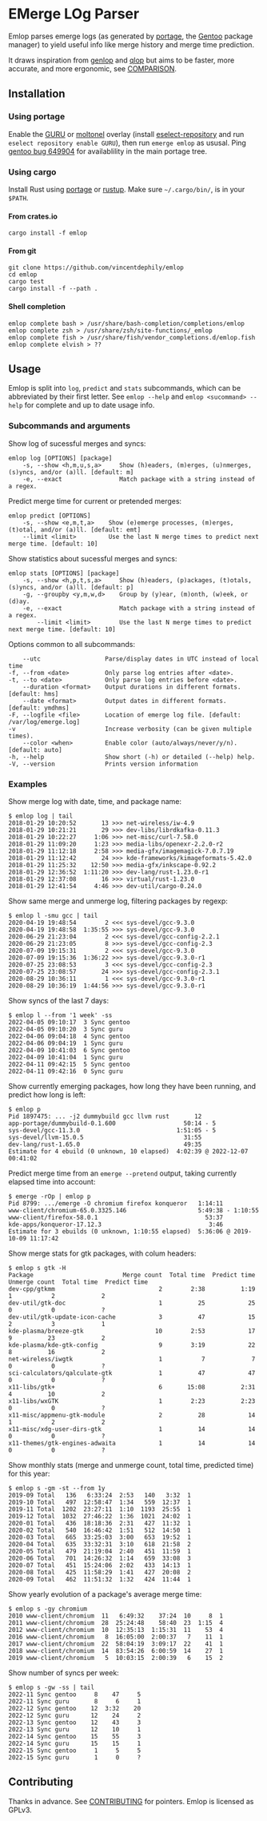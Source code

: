 # EMerge LOg Parser

Emlop parses emerge logs (as generated by [portage](https://wiki.gentoo.org/wiki/Project:Portage),
the [Gentoo](https://www.gentoo.org/) package manager) to yield useful info like merge history and
merge time prediction.

It draws inspiration from [genlop](https://github.com/gentoo-perl/genlop) and
[qlop](https://github.com/gentoo/portage-utils) but aims to be faster, more accurate, and more
ergonomic, see [COMPARISON](COMPARISON.md).


## Installation

### Using portage

Enable the [GURU](https://wiki.gentoo.org/wiki/Project:GURU) or
[moltonel](https://github.com/vincentdephily/moltonel-ebuilds) overlay (install
[eselect-repository](https://wiki.gentoo.org/wiki/Eselect/Repository) and run `eselect repository
enable GURU`), then run `emerge emlop` as ususal. Ping [gentoo bug
649904](https://bugs.gentoo.org/649904) for availablility in the main portage tree.

### Using cargo

Install Rust using [portage](https://wiki.gentoo.org/wiki/Rust) or
[rustup](https://www.rust-lang.org/en-US/install.html). Make sure `~/.cargo/bin/`, is in your
`$PATH`.

#### From crates.io

    cargo install -f emlop

#### From git

    git clone https://github.com/vincentdephily/emlop
    cd emlop
    cargo test
    cargo install -f --path .

#### Shell completion

    emlop complete bash > /usr/share/bash-completion/completions/emlop
    emlop complete zsh > /usr/share/zsh/site-functions/_emlop
    emlop complete fish > /usr/share/fish/vendor_completions.d/emlop.fish
    emlop complete elvish > ??

## Usage

Emlop is split into `log`, `predict` and `stats` subcommands, which can be abbreviated by their
first letter. See `emlop --help` and `emlop <sucommand> --help` for complete and up to date usage
info.

### Subcommands and arguments

Show log of sucessful merges and syncs:

    emlop log [OPTIONS] [package]
        -s, --show <h,m,u,s,a>     Show (h)eaders, (m)erges, (u)nmerges, (s)yncs, and/or (a)ll. [default: m]
        -e, --exact                Match package with a string instead of a regex.

Predict merge time for current or pretended merges:

    emlop predict [OPTIONS]
        -s, --show <e,m,t,a>    Show (e)emerge processes, (m)erges, (t)otal, and/or (a)ll. [default: emt]
        --limit <limit>         Use the last N merge times to predict next merge time. [default: 10]

Show statistics about sucessful merges and syncs:

    emlop stats [OPTIONS] [package]
        -s, --show <h,p,t,s,a>     Show (h)eaders, (p)ackages, (t)otals, (s)yncs, and/or (a)ll. [default: p]
        -g, --groupby <y,m,w,d>    Group by (y)ear, (m)onth, (w)eek, or (d)ay.
        -e, --exact                Match package with a string instead of a regex.
            --limit <limit>        Use the last N merge times to predict next merge time. [default: 10]

Options common to all subcommands:

        --utc                  Parse/display dates in UTC instead of local time
    -f, --from <date>          Only parse log entries after <date>.
    -t, --to <date>            Only parse log entries before <date>.
        --duration <format>    Output durations in different formats. [default: hms]
        --date <format>        Output dates in different formats. [default: ymdhms]
    -F, --logfile <file>       Location of emerge log file. [default: /var/log/emerge.log]
    -v                         Increase verbosity (can be given multiple times).
        --color <when>         Enable color (auto/always/never/y/n). [default: auto]
    -h, --help                 Show short (-h) or detailed (--help) help.
    -V, --version              Prints version information

### Examples

Show merge log with date, time, and package name:

    $ emlop log | tail
    2018-01-29 10:20:52       13 >>> net-wireless/iw-4.9
    2018-01-29 10:21:21       29 >>> dev-libs/librdkafka-0.11.3
    2018-01-29 10:22:27     1:06 >>> net-misc/curl-7.58.0
    2018-01-29 11:09:20     1:23 >>> media-libs/openexr-2.2.0-r2
    2018-01-29 11:12:18     2:58 >>> media-gfx/imagemagick-7.0.7.19
    2018-01-29 11:12:42       24 >>> kde-frameworks/kimageformats-5.42.0
    2018-01-29 11:25:32    12:50 >>> media-gfx/inkscape-0.92.2
    2018-01-29 12:36:52  1:11:20 >>> dev-lang/rust-1.23.0-r1
    2018-01-29 12:37:08       16 >>> virtual/rust-1.23.0
    2018-01-29 12:41:54     4:46 >>> dev-util/cargo-0.24.0

Show same merge and unmerge log, filtering packages by regexp:

    $ emlop l -smu gcc | tail
    2020-04-19 19:48:54        2 <<< sys-devel/gcc-9.3.0
    2020-04-19 19:48:58  1:35:55 >>> sys-devel/gcc-9.3.0
    2020-06-29 21:23:04        2 <<< sys-devel/gcc-config-2.2.1
    2020-06-29 21:23:05        8 >>> sys-devel/gcc-config-2.3
    2020-07-09 19:15:31        2 <<< sys-devel/gcc-9.3.0
    2020-07-09 19:15:36  1:36:22 >>> sys-devel/gcc-9.3.0-r1
    2020-07-25 23:08:53        3 <<< sys-devel/gcc-config-2.3
    2020-07-25 23:08:57       24 >>> sys-devel/gcc-config-2.3.1
    2020-08-29 10:36:11        1 <<< sys-devel/gcc-9.3.0-r1
    2020-08-29 10:36:19  1:44:56 >>> sys-devel/gcc-9.3.0-r1

Show syncs of the last 7 days:

    $ emlop l --from '1 week' -ss
    2022-04-05 09:10:17  3 Sync gentoo
    2022-04-05 09:10:20  3 Sync guru
    2022-04-06 09:04:18  4 Sync gentoo
    2022-04-06 09:04:19  1 Sync guru
    2022-04-09 10:41:03  6 Sync gentoo
    2022-04-09 10:41:04  1 Sync guru
    2022-04-11 09:42:15  5 Sync gentoo
    2022-04-11 09:42:16  0 Sync guru

Show currently emerging packages, how long they have been running, and predict how long is left:

    $ emlop p
    Pid 1897475: ... -j2 dummybuild gcc llvm rust       12
    app-portage/dummybuild-0.1.600                   50:14 - 5
    sys-devel/gcc-11.3.0                           1:51:05 - 5
    sys-devel/llvm-15.0.5                            31:55
    dev-lang/rust-1.65.0                             49:35
    Estimate for 4 ebuild (0 unknown, 10 elapsed)  4:02:39 @ 2022-12-07 00:41:02

Predict merge time from an `emerge --pretend` output, taking currently elapsed time into account:

    $ emerge -rOp | emlop p
    Pid 8799: .../emerge -O chromium firefox konqueror   1:14:11
    www-client/chromium-65.0.3325.146                    5:49:38 - 1:10:55
    www-client/firefox-58.0.1                              53:37
    kde-apps/konqueror-17.12.3                              3:46
    Estimate for 3 ebuilds (0 unknown, 1:10:55 elapsed)  5:36:06 @ 2019-10-09 11:17:42

Show merge stats for gtk packages, with colum headers:

    $ emlop s gtk -H
    Package                         Merge count  Total time  Predict time  Unmerge count  Total time  Predict time
    dev-cpp/gtkmm                             2        2:38          1:19              1           2             2
    dev-util/gtk-doc                          1          25            25              0           0             ?
    dev-util/gtk-update-icon-cache            3          47            15              2           3             1
    kde-plasma/breeze-gtk                    10        2:53            17              9          23             2
    kde-plasma/kde-gtk-config                 9        3:19            22              8          16             2
    net-wireless/iwgtk                        1           7             7              0           0             ?
    sci-calculators/qalculate-gtk             1          47            47              0           0             ?
    x11-libs/gtk+                             6       15:08          2:31              4          10             2
    x11-libs/wxGTK                            1        2:23          2:23              0           0             ?
    x11-misc/appmenu-gtk-module               2          28            14              1           2             2
    x11-misc/xdg-user-dirs-gtk                1          14            14              0           0             ?
    x11-themes/gtk-engines-adwaita            1          14            14              0           0             ?

Show monthly stats (merge and unmerge count, total time, predicted time) for this year:

    $ emlop s -gm -st --from 1y
    2019-09 Total   136   6:33:24  2:53   140   3:32  1
    2019-10 Total   497  12:58:47  1:34   559  12:37  1
    2019-11 Total  1202  23:27:11  1:10  1193  25:55  1
    2019-12 Total  1032  27:46:22  1:36  1021  24:02  1
    2020-01 Total   436  18:18:36  2:31   427  11:32  1
    2020-02 Total   540  16:46:42  1:51   512  14:50  1
    2020-03 Total   665  33:25:03  3:00   653  19:52  1
    2020-04 Total   635  33:32:31  3:10   618  21:58  2
    2020-05 Total   479  21:19:04  2:40   451  11:59  1
    2020-06 Total   701  14:26:32  1:14   659  33:08  3
    2020-07 Total   451  15:24:06  2:02   433  14:13  1
    2020-08 Total   425  11:58:29  1:41   427  20:08  2
    2020-09 Total   462  11:51:32  1:32   424  11:44  1

Show yearly evolution of a package's average merge time:

    $ emlop s -gy chromium
    2010 www-client/chromium  11   6:49:32    37:24  10     8  1
    2011 www-client/chromium  28  25:24:48    58:40  23  1:15  4
    2012 www-client/chromium  10  12:35:13  1:15:31  11    53  4
    2016 www-client/chromium   8  16:05:00  2:00:37   7    11  1
    2017 www-client/chromium  22  58:04:19  3:09:17  22    41  1
    2018 www-client/chromium  14  83:54:26  6:00:59  14    27  1
    2019 www-client/chromium   5  10:03:15  2:00:39   6    15  2

Show number of syncs per week:

    $ emlop s -gw -ss | tail
    2022-11 Sync gentoo     8    47     5
    2022-11 Sync guru       8     6     1
    2022-12 Sync gentoo    12  3:32    20
    2022-12 Sync guru      12    24     2
    2022-13 Sync gentoo    12    43     3
    2022-13 Sync guru      12    10     1
    2022-14 Sync gentoo    15    55     3
    2022-14 Sync guru      15    15     1
    2022-15 Sync gentoo     1     5     5
    2022-15 Sync guru       1     0     ?

## Contributing

Thanks in advance. See [CONTRIBUTING](CONTRIBUTING.md) for pointers. Emlop is licensed as GPLv3.
